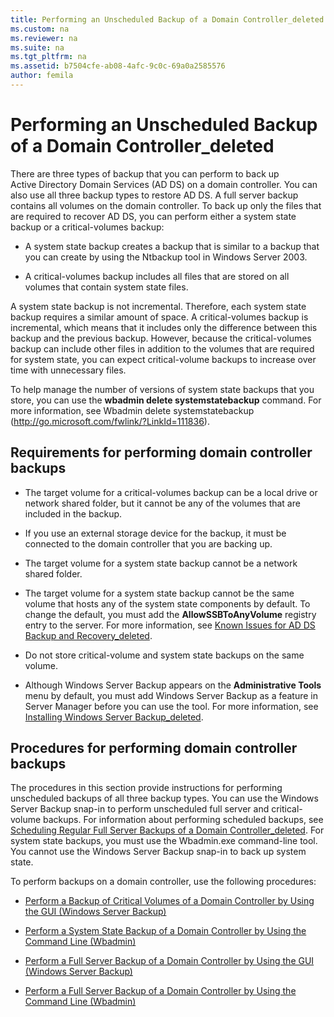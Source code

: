 ```yaml
---
title: Performing an Unscheduled Backup of a Domain Controller_deleted
ms.custom: na
ms.reviewer: na
ms.suite: na
ms.tgt_pltfrm: na
ms.assetid: b7504cfe-ab08-4afc-9c0c-69a0a2585576
author: femila
---
```

# Performing an Unscheduled Backup of a Domain Controller_deleted
There are three types of backup that you can perform to back up Active Directory Domain Services \(AD DS\) on a domain controller. You can also use all three backup types to restore AD DS. A full server backup contains all volumes on the domain controller. To back up only the files that are required to recover AD DS, you can perform either a system state backup or a critical\-volumes backup:  
  
-   A system state backup creates a backup that is similar to a backup that you can create by using the Ntbackup tool in Windows Server 2003.  
  
-   A critical\-volumes backup includes all files that are stored on all volumes that contain system state files.  
  
A system state backup is not incremental. Therefore, each system state backup requires a similar amount of space. A critical\-volumes backup is incremental, which means that it includes only the difference between this backup and the previous backup. However, because the critical\-volumes backup can include other files in addition to the volumes that are required for system state, you can expect critical\-volume backups to increase over time with unnecessary files.  
  
To help manage the number of versions of system state backups that you store, you can use the **wbadmin delete systemstatebackup** command. For more information, see Wbadmin delete systemstatebackup \([http:\/\/go.microsoft.com\/fwlink\/?LinkId\=111836](http://go.microsoft.com/fwlink/?LinkId=111836)\).  
  
## Requirements for performing domain controller backups  
  
-   The target volume for a critical\-volumes backup can be a local drive or network shared folder, but it cannot be any of the volumes that are included in the backup.  
  
-   If you use an external storage device for the backup, it must be connected to the domain controller that you are backing up.  
  
-   The target volume for a system state backup cannot be a network shared folder.  
  
-   The target volume for a system state backup cannot be the same volume that hosts any of the system state components by default. To change the default, you must add the **AllowSSBToAnyVolume** registry entry to the server. For more information, see [Known Issues for AD DS Backup and Recovery_deleted](../Topic/Known-Issues-for-AD-DS-Backup-and-Recovery_deleted.md).  
  
-   Do not store critical\-volume and system state backups on the same volume.  
  
-   Although Windows Server Backup appears on the **Administrative Tools** menu by default, you must add Windows Server Backup as a feature in Server Manager before you can use the tool. For more information, see [Installing Windows Server Backup_deleted](../Topic/Installing-Windows-Server-Backup_deleted.md).  
  
## Procedures for performing domain controller backups  
The procedures in this section provide instructions for performing unscheduled backups of all three backup types. You can use the Windows Server Backup snap\-in to perform unscheduled full server and critical\-volume backups. For information about performing scheduled backups, see [Scheduling Regular Full Server Backups of a Domain Controller_deleted](../Topic/Scheduling-Regular-Full-Server-Backups-of-a-Domain-Controller_deleted.md). For system state backups, you must use the Wbadmin.exe command\-line tool. You cannot use the Windows Server Backup snap\-in to back up system state.  
  
To perform backups on a domain controller, use the following procedures:  
  
-   [Perform a Backup of Critical Volumes of a Domain Controller by Using the GUI &#40;Windows Server Backup&#41;](../Topic/Perform-a-Backup-of-Critical-Volumes-of-a-Domain-Controller-by-Using-the-GUI--Windows-Server-Backup-.md)  
  
-   [Perform a System State Backup of a Domain Controller by Using the Command Line &#40;Wbadmin&#41;](../Topic/Perform-a-System-State-Backup-of-a-Domain-Controller-by-Using-the-Command-Line--Wbadmin-.md)  
  
-   [Perform a Full Server Backup of a Domain Controller by Using the GUI &#40;Windows Server Backup&#41;](../Topic/Perform-a-Full-Server-Backup-of-a-Domain-Controller-by-Using-the-GUI--Windows-Server-Backup-.md)  
  
-   [Perform a Full Server Backup of a Domain Controller by Using the Command Line &#40;Wbadmin&#41;](../Topic/Perform-a-Full-Server-Backup-of-a-Domain-Controller-by-Using-the-Command-Line--Wbadmin-.md)  
  
